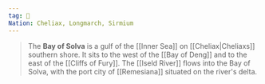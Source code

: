```yaml
---
tag: 🌊
Nation: Cheliax, Longmarch, Sirmium
---
```

> The **Bay of Solva** is a gulf of the [[Inner Sea]] on [[Cheliax|Cheliaxs]] southern shore. It sits to the west of the [[Bay of Deng]] and to the east of the [[Cliffs of Fury]]. The [[Iseld River]] flows into the Bay of Solva, with the port city of [[Remesiana]] situated on the river's delta.








